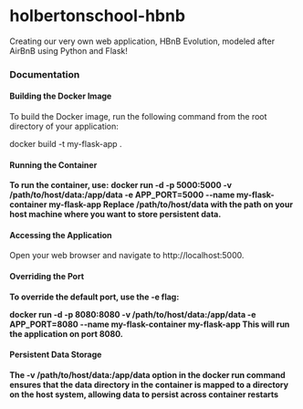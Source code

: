 # holbertonschool-hbnb

Creating our very own web application, HBnB Evolution, modeled after AirBnB using Python and Flask!

<h3><b>Documentation</b></h3>

<h4>Building the Docker Image</h4>

To build the Docker image, run the following command from the root directory of your application:

<p>docker build -t my-flask-app .</b>

<h4>Running the Container</h4>

<b>To run the container, use:</b>
<b>
docker run -d -p 5000:5000 -v /path/to/host/data:/app/data -e APP_PORT=5000 --name my-flask-container my-flask-app
Replace /path/to/host/data with the path on your host machine where you want to store persistent data.
</b>

<h4>Accessing the Application</h4>

Open your web browser and navigate to http://localhost:5000.

<h4>Overriding the Port</h4>

<b>To override the default port, use the -e flag:</b>

<b>
    docker run -d -p 8080:8080 -v /path/to/host/data:/app/data -e APP_PORT=8080 --name my-flask-container my-flask-app
    This will run the application on port 8080.
</b>

<h4>Persistent Data Storage</h4>

<b>
    The -v /path/to/host/data:/app/data option in the docker run command ensures that the data directory in the container is mapped to a directory on the host system, allowing data to persist across container restarts
</b>
